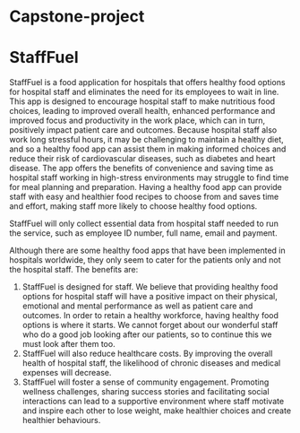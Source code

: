 # Capstone-project
# StaffFuel

StaffFuel is a food application for hospitals that offers healthy food options for hospital staff and eliminates the need for its employees to wait in line. This app is designed to encourage hospital staff to make nutritious food choices, 
leading to improved overall health, enhanced performance and improved focus and productivity in the work place, which can in turn, positively impact patient care and outcomes. Because hospital staff also work long stressful hours, it may be challenging 
to maintain a healthy diet, and so a healthy food app can assist them in making informed choices and reduce their risk of cardiovascular diseases, such as diabetes and heart disease. The app offers the benefits of convenience and saving time as hospital 
staff working in high-stress environments may struggle to find time for meal planning and preparation. Having a healthy food app can provide staff with easy and healthier food recipes to choose from and saves time and effort, making staff more 
likely to choose healthy food options. 

StaffFuel will only collect essential data from hospital staff needed to run the service, such as employee ID number, full name, email and payment. 

Although there are some healthy food apps that have been implemented in hospitals worldwide, they only seem to cater for the patients only and not the hospital staff. The benefits are:
1) StaffFuel is designed for staff. We believe that providing healthy food options for hospital staff will have a positive impact on their physical, emotional and mental performance as well as patient care and outcomes.
In order to retain a healthy workforce, having healthy food options is where it starts. We cannot forget about our wonderful staff who do a good job looking after our patients, so to continue this we must look after them too.
2) StaffFuel will also reduce healthcare costs. By improving the overall health of hospital staff, the likelihood of chronic diseases and medical expenses will decrease.
3) StaffFuel will foster a sense of community engagement. Promoting wellness challenges, sharing success stories and facilitating social interactions can lead to a supportive environment where staff motivate and inspire
   each other to lose weight, make healthier choices and create healthier behaviours.

   

